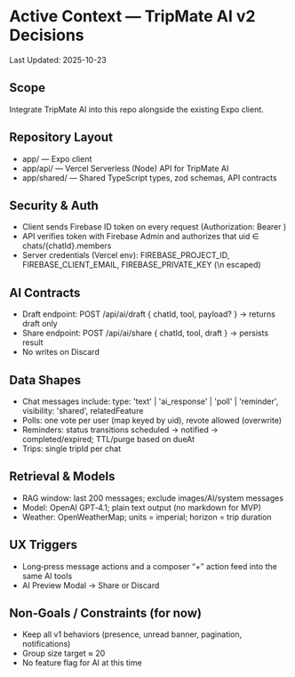 # Active Context — TripMate AI v2 Decisions

Last Updated: 2025-10-23

## Scope
Integrate TripMate AI into this repo alongside the existing Expo client.

## Repository Layout
- app/ — Expo client
- app/api/ — Vercel Serverless (Node) API for TripMate AI
- app/shared/ — Shared TypeScript types, zod schemas, API contracts

## Security & Auth
- Client sends Firebase ID token on every request (Authorization: Bearer <token>)
- API verifies token with Firebase Admin and authorizes that uid ∈ chats/{chatId}.members
- Server credentials (Vercel env): FIREBASE_PROJECT_ID, FIREBASE_CLIENT_EMAIL, FIREBASE_PRIVATE_KEY (\n escaped)

## AI Contracts
- Draft endpoint: POST /api/ai/draft { chatId, tool, payload? } → returns draft only
- Share endpoint: POST /api/ai/share { chatId, tool, draft } → persists result
- No writes on Discard

## Data Shapes
- Chat messages include: type: 'text' | 'ai_response' | 'poll' | 'reminder', visibility: 'shared', relatedFeature
- Polls: one vote per user (map keyed by uid), revote allowed (overwrite)
- Reminders: status transitions scheduled → notified → completed/expired; TTL/purge based on dueAt
- Trips: single tripId per chat

## Retrieval & Models
- RAG window: last 200 messages; exclude images/AI/system messages
- Model: OpenAI GPT‑4.1; plain text output (no markdown for MVP)
- Weather: OpenWeatherMap; units = imperial; horizon = trip duration

## UX Triggers
- Long‑press message actions and a composer “+” action feed into the same AI tools
- AI Preview Modal → Share or Discard

## Non‑Goals / Constraints (for now)
- Keep all v1 behaviors (presence, unread banner, pagination, notifications)
- Group size target ≈ 20
- No feature flag for AI at this time
